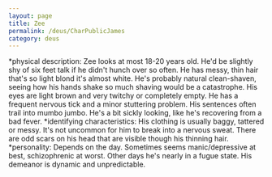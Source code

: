 ```yaml
---
layout: page
title: Zee
permalink: /deus/CharPublicJames
category: deus
---
```

*physical description:  Zee looks at most 18-20 years old.  He'd be slightly shy of six feet talk if he didn't hunch over so often.  He has messy, thin hair that's so light blond it's almost white.  He's probably natural clean-shaven, seeing how his hands shake so much shaving would be a catastrophe.  His eyes are light brown and very twitchy or completely empty.  He has a frequent nervous tick and a minor stuttering problem.  His sentences often trail into mumbo jumbo.  He's a bit sickly looking, like he's recovering from a bad fever.
*identifying characteristics:  His clothing is usually baggy, tattered or messy.  It's not uncommon for him to break into a nervous sweat.  There are odd scars on his head that are visible though his thinning hair. 
*personality:  Depends on the day.  Sometimes seems manic/depressive at best, schizophrenic at worst.  Other days he's nearly in a fugue state.  His demeanor is dynamic and unpredictable.
